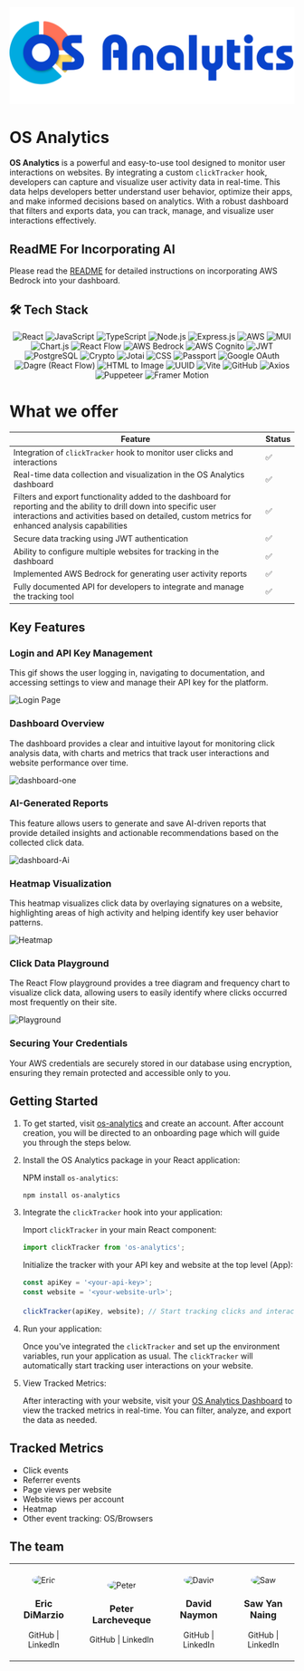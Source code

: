 
<p align="center">
    <img src="client\src\assets\icons\S Analytics copy.png" alt="Pie Chart Icon"/>
</p>

# OS Analytics

**OS Analytics** is a powerful and easy-to-use tool designed to monitor user interactions on websites. By integrating a custom `clickTracker` hook, developers can capture and visualize user activity data in real-time. This data helps developers better understand user behavior, optimize their apps, and make informed decisions based on analytics. With a robust dashboard that filters and exports data, you can track, manage, and visualize user interactions effectively.

## ReadME For Incorporating AI
Please read the [README](README_AWS.md) for detailed instructions on incorporating AWS Bedrock into your dashboard.

## 🛠️ Tech Stack

<div align='center'>

![React](https://img.shields.io/badge/React-20232A?style=for-the-badge&logo=react&logoColor=61DAFB)
![JavaScript](https://img.shields.io/badge/JavaScript-F7DF1E?style=for-the-badge&logo=javascript&logoColor=black)
![TypeScript](https://img.shields.io/badge/TypeScript-007ACC?style=for-the-badge&logo=typescript&logoColor=white)
![Node.js](https://img.shields.io/badge/Node.js-339933?style=for-the-badge&logo=nodedotjs&logoColor=white)
![Express.js](https://img.shields.io/badge/Express.js-404D59?style=for-the-badge)
![AWS](https://img.shields.io/badge/AWS-FF9900?style=for-the-badge&logo=amazonaws&logoColor=white)
![MUI](https://img.shields.io/badge/MUI-007FFF?style=for-the-badge&logo=mui&logoColor=white)
![Chart.js](https://img.shields.io/badge/Chart.js-FF6384?style=for-the-badge&logo=chartdotjs&logoColor=white)
![React Flow](https://img.shields.io/badge/ReactFlow-0077b5?style=for-the-badge&logo=reactflow&logoColor=white)
![AWS Bedrock](https://img.shields.io/badge/AWS%20Bedrock-FF9900?style=for-the-badge&logo=amazonaws&logoColor=white)
![AWS Cognito](https://img.shields.io/badge/AWS%20Cognito-FF4F8B?style=for-the-badge&logo=amazonaws&logoColor=white)
![JWT](https://img.shields.io/badge/JWT-000000?style=for-the-badge&logo=jsonwebtokens&logoColor=white)
![PostgreSQL](https://img.shields.io/badge/PostgreSQL-336791?style=for-the-badge&logo=postgresql&logoColor=white)
![Crypto](https://img.shields.io/badge/Crypto-333333?style=for-the-badge&logo=bitcoin&logoColor=white)
![Jotai](https://img.shields.io/badge/Jotai-000000?style=for-the-badge&logo=jotai&logoColor=white)
![CSS](https://img.shields.io/badge/CSS-1572B6?style=for-the-badge&logo=css3&logoColor=white)
![Passport](https://img.shields.io/badge/Passport-34E27A?style=for-the-badge&logo=passport&logoColor=white)
![Google OAuth](https://img.shields.io/badge/Google%20OAuth-4285F4?style=for-the-badge&logo=google&logoColor=white)
![Dagre (React Flow)](https://img.shields.io/badge/Dagre-0077b5?style=for-the-badge&logo=reactflow&logoColor=white)
![HTML to Image](https://img.shields.io/badge/HTML%20to%20Image-E34F26?style=for-the-badge&logo=html5&logoColor=white)
![UUID](https://img.shields.io/badge/UUID-0077b5?style=for-the-badge&logo=uuid&logoColor=white)
![Vite](https://img.shields.io/badge/Vite-646CFF?style=for-the-badge&logo=vite&logoColor=white)
![GitHub](https://img.shields.io/badge/GitHub-181717?style=for-the-badge&logo=github&logoColor=white)
![Axios](https://img.shields.io/badge/Axios-5A29E4?style=for-the-badge&logo=axios&logoColor=white)
![Puppeteer](https://img.shields.io/badge/Puppeteer-40B5A4?style=for-the-badge&logo=puppeteer&logoColor=white)
![Framer Motion](https://img.shields.io/badge/Framer--Motion-0055FF?style=for-the-badge&logo=framer&logoColor=white)

</div>

# What we offer

<div align="center">

| Feature                                                                                                                                | Status    |
|----------------------------------------------------------------------------------------------------------------------------------------|-----------|
| Integration of `clickTracker` hook to monitor user clicks and interactions                                                              | ✅        |
| Real-time data collection and visualization in the OS Analytics dashboard                                                               | ✅        |
| Filters and export functionality added to the dashboard for reporting and the ability to drill down into specific user interactions and activities based on detailed, custom metrics for enhanced analysis capabilities | ✅        |
| Secure data tracking using JWT authentication                                                                                           | ✅        |
| Ability to configure multiple websites for tracking in the dashboard                                                                    | ✅        |
| Implemented AWS Bedrock for generating user activity reports                                                                            | ✅        |
| Fully documented API for developers to integrate and manage the tracking tool                                                           | ✅        |
</div> 

## Key Features

### Login and API Key Management
This gif shows the user logging in, navigating to documentation, and accessing settings to view and manage their API key for the platform.

![Login Page](client\src\assets\gifs\realhomepage.gif)

### Dashboard Overview
The dashboard provides a clear and intuitive layout for monitoring click analysis data, with charts and metrics that track user interactions and website performance over time.

![dashboard-one](client\src\assets\gifs\Animation.gif)


### AI-Generated Reports
This feature allows users to generate and save AI-driven reports that provide detailed insights and actionable recommendations based on the collected click data.

![dashboard-Ai](client\src\assets\gifs\Animation2.gif)


### Heatmap Visualization
This heatmap visualizes click data by overlaying signatures on a website, highlighting areas of high activity and helping identify key user behavior patterns.

![Heatmap](client\src\assets\gifs\heatmap1.gif)

### Click Data Playground
The React Flow playground provides a tree diagram and frequency chart to visualize click data, allowing users to easily identify where clicks occurred most frequently on their site.

![Playground](client\src\assets\gifs\playground1.gif)

### Securing Your Credentials
Your AWS credentials are securely stored in our database using encryption, ensuring they remain protected and accessible only to you.




## Getting Started

1. To get started, visit [os-analytics](http://os-analytics.com.s3-website-us-west-1.amazonaws.com/) and create an account. After account creation, you will be directed to an onboarding page which will guide you through the steps below.

2. Install the OS Analytics package in your React application:

    NPM install `os-analytics`:
    ```bash
    npm install os-analytics
    ```

3. Integrate the `clickTracker` hook into your application:

    Import `clickTracker` in your main React component:
    ```javascript
    import clickTracker from 'os-analytics';
    ```

    Initialize the tracker with your API key and website at the top level (App):
    ```javascript
    const apiKey = '<your-api-key>';
    const website = '<your-website-url>';

    clickTracker(apiKey, website); // Start tracking clicks and interactions
    ```


4. Run your application:

    Once you've integrated the `clickTracker` and set up the environment variables, run your application as usual. The `clickTracker` will automatically start tracking user interactions on your website.

5. View Tracked Metrics:

    After interacting with your website, visit your [OS Analytics Dashboard](https://github.com/oslabs-beta/ActivityTracker.io/tree/main) to view the tracked metrics in real-time. You can filter, analyze, and export the data as needed.

## Tracked Metrics

- Click events
- Referrer events
- Page views per website
- Website views per account
- Heatmap
- Other event tracking: OS/Browsers

## The team

<div align='center'>

<table>
  <tr>
    <td style="text-align: center; padding: 20px;">
      <img src="https://drive.google.com/uc?export=view&id=1Kf6Uag0fScIaDLS84ocOE29oVLq1Lwhf" alt="Eric" width="120" style="border-radius: 50%;">
      <h3>Eric DiMarzio</h3>
      <a href="https://github.com/EricDiMarzio" style="text-decoration: none;">GitHub</a> |
      <a href="https://www.linkedin.com/in/ericdimarzio/" style="text-decoration: none;">LinkedIn</a>
    </td>

  <td style="text-align: center; padding: 20px;">
      <img src="https://drive.google.com/uc?export=view&id=1LVf_oNtekR2RuN7rp3LshK1MpYt1ghzp" alt="Peter" width="120" style="border-radius: 50%;">
      <h3>Peter Larcheveque</h3>
      <a href="https://github.com/plarchev" style="text-decoration: none;">GitHub</a> |
      <a href="https://linkedin.com/in/peter-larcheveque/" style="text-decoration: none;">LinkedIn</a>
    </td>

  <td style="text-align: center; padding: 20px;">
      <img src="https://drive.google.com/uc?export=view&id=1UVlPPUCFdOW-2dhitZutYzDzXTP-PXor" alt="David" width="120" style="border-radius: 50%;">
      <h3>David Naymon</h3>
      <a href="https://github.com/DavidN22" style="text-decoration: none;">GitHub</a> |
      <a href="https://www.linkedin.com/in/david-naymon-76520018a/" style="text-decoration: none;">LinkedIn</a>
    </td>

  <td style="text-align: center; padding: 20px;">
      <img src="https://drive.google.com/uc?export=view&id=1ziFJVuFL8lGfprFXq5SxgDLyKwrSOxz6" alt="Saw" width="120" style="border-radius: 50%;">
      <h3>Saw Yan Naing</h3>
      <a href="https://github.com/willsyn7" style="text-decoration: none;">GitHub</a> |
      <a href="https://www.linkedin.com/in/saw-naing/" style="text-decoration: none;">LinkedIn</a>
    </td>
  </tr>
</table>


</div>

##


